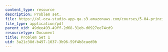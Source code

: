 ```yaml
---
content_type: resource
description: Problem set.
file: https://ol-ocw-studio-app-qa.s3.amazonaws.com/courses/5-04-principles-of-inorganic-chemistry-ii-fall-2008/3a21c38db49710373b9659f4b8caed0b_5_04_f08_ps1.pdf
file_type: application/pdf
parent_uid: 49dee493-49ff-2d68-31eb-d0927ee74cd9
resourcetype: Document
title: Problem Set 1
uid: 3a21c38d-b497-1037-3b96-59f4b8caed0b
---
```

